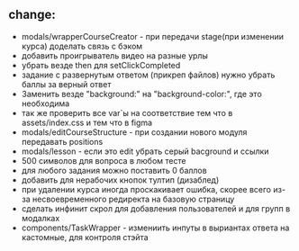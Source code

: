 ## change:

-   modals/wrapperCourseCreator - при передачи stage(при изменении курса) доделать связь с бэком
-   добавить проигрыватель видео на разные урлы
-   убрать везде then для setClickCompleted
-   задание с развернутым ответом (прикреп файлов) нужно убрать баллы за верный ответ
-   Заменить везде "background:" на "background-color:", где это необходима
-   так же проверить все var`ы на соответствие тем что в assets/index.css и тем что в figma
-   modals/editCourseStructure - при создании нового модуля передавать positions
-   modals/lesson - если это edit убрать серый bacground и ссылки
-   500 символов для вопроса в любом тесте
-   для любого задания можно поставить 0 баллов
-   добавить для нерабочих кнопок тултип (дизаблед)
-   при удалении курса иногда проскакивает ошибка, скорее всего из-за несвоевременного редиректа на базовую страницу
-   сделать инфинит скрол для добавления пользователей и для групп в модалках
-   components/TaskWrapper - измениить инпуты в выриантах ответа на кастомные, для контроля стэйта
